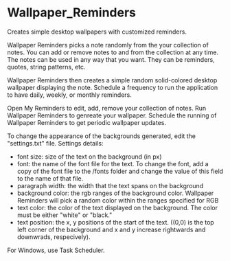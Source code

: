 # Wallpaper_Reminders
Creates simple desktop wallpapers with customized reminders.

Wallpaper Reminders picks a note randomly from the your collection of notes. You can add or remove notes to and from the collection at any time.
The notes can be used in any way that you want. They can be reminders, quotes, string patterns, etc.

Wallpaper Reminders then creates a simple random solid-colored desktop wallpaper displaying the note. 
Schedule a frequency to run the application to have daily, weekly, or monthly reminders.

Open My Reminders to edit, add, remove your collection of notes.
Run Wallpaper Reminders to genreate your wallpaper. 
Schedule the running of Wallpaper Reminders to get periodic wallpaper updates.


To change the appearance of the backgrounds generated, edit the "settings.txt" file. 
Settings details:
- font size: size of the text on the background (in px)
- font: the name of the font file for the text. To change the font, add a copy of the font file to the /fonts folder and change the value of this field to the name of that file.  
- paragraph width: the width that the text spans on the background
- background color: the rgb ranges of the background color. Wallpaper Reminders will pick a random color within the ranges specified for RGB
- text color: the color of the text displayed on the background. The color must be either "white" or "black."
- text position: the x, y positions of the start of the text. ((0,0) is the top left corner of the background and x and y increase rightwards and downwrads, respecively).



For Windows, 
use Task Scheduler.

